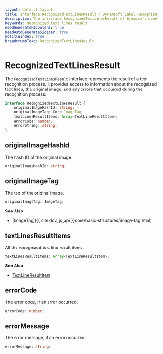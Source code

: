 ```yaml
---
layout: default-layout
title: Interface RecognizedTextLinesResult - Dynamsoft Label Recognizer JS Edition API Reference
description: The interface RecognizedTextLinesResult of Dynamsoft Label Recognizer JS edition represents the result of a text recognition process.
keywords: Recognized text lines result
needGenerateH3Content: true
needAutoGenerateSidebar: true
noTitleIndex: true
breadcrumbText: RecognizedTextLinesResult
---
```


# RecognizedTextLinesResult

The `RecognizedTextLinesResult` interface represents the result of a text recognition process. It provides access to information about the recognized text lines, the original image, and any errors that occurred during the recognition process.

```typescript
interface RecognizedTextLinesResult {
    originalImageHashId: string;
    originalImageTag: Core.ImageTag;
    textLinesResultItems: Array<TextLineResultItem>;
    errorCode: number;
    errorString: string;
}
```

<!-- | Method                                        | Description                                        |
| --------------------------------------------- | -------------------------------------------------- |
| [originalImageHashId](#originalimagehashid)   | Returns the hash ID of the original image.         |
| [originalImageTag](#originalimagetag)         | Returns the tag of the original image.             |
| [textLinesResultItems](#textlinesresultitems) | Returns all the recognized text line result items. |
| [errorCode](#errorcode)                       | Returns the error code, if an error occurred.      |
| [errorMessage](#errormessage)                 | Returns the error message, if an error occurred.   | -->

## originalImageHashId

The hash ID of the original image.

```typescript
originalImageHashId: string;
```

## originalImageTag

The tag of the original image.

```typescript
originalImageTag: ImageTag;
```

**See Also**

* [ImageTag]({{ site.dcv_js_api }}core/basic-structures/image-tag.html)

## textLinesResultItems

All the recognized text line result items. 

```typescript
textLinesResultItems: Array<TextLineResultItem>;
```

**See Also**

* [TextLineResultItem](./textline-result-item.md)

## errorCode

The error code, if an error occurred.

```typescript
errorCode: number;
```

## errorMessage

The error message, if an error occurred.

```typescript
errorMessage: string;
```